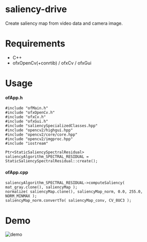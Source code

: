 # saliency-drive
Create saliency map from video data and camera image.

# Requirements
* C++
* ofxOpenCv(+conrtib) / ofxCv / ofxGui

# Usage
#### ofApp.h
```
#include "ofMain.h"  
#include "ofxOpenCv.h"  
#include "ofxCv.h"  
#include "ofxGui.h"  
#include "saliencySpecializedClasses.hpp"  
#include "opencv2/highgui.hpp"  
#include "opencv2/core/core.hpp"  
#include "opencv2/imgproc.hpp"  
#include "iostream"
```

```
Ptr<StaticSaliencySpectralResidual> saliencyAlgorithm_SPECTRAL_RESIDUAL = StaticSaliencySpectralResidual::create();
```


#### ofApp.cpp
```
saliencyAlgorithm_SPECTRAL_RESIDUAL->computeSaliency( mat_gray.clone(), saliencyMap );
normalize( saliencyMap.clone(), saliencyMap_norm, 0.0, 255.0, NORM_MINMAX );
saliencyMap_norm.convertTo( saliencyMap_conv, CV_8UC3 );
```

# Demo
![demo](https://raw.github.com/wiki/Ken-S-0114/saliency-drive/images/saliency.mov.gif)
